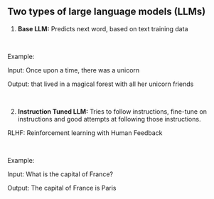 ## **Two types of large language models (LLMs)**

1) **Base LLM:** Predicts next word, based on text training data

</br>

  Example:

  Input: Once upon a time, there was a unicorn

  Output: that lived in a magical forest with all her unicorn friends

</br>

2) **Instruction Tuned LLM:** Tries to follow instructions, fine-tune on instructions and good attempts at following those instructions.

RLHF: Reinforcement learning with Human Feedback 

</br>

  Example:

  Input: What is the capital of France?

  Output: The capital of France is Paris
